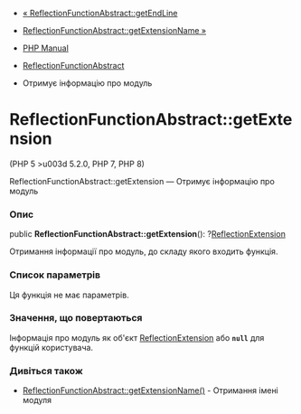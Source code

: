 - [«
ReflectionFunctionAbstract::getEndLine](reflectionfunctionabstract.getendline.md)
- [ReflectionFunctionAbstract::getExtensionName
»](reflectionfunctionabstract.getextensionname.md)

- [PHP Manual](index.md)
- [ReflectionFunctionAbstract](class.reflectionfunctionabstract.md)
- Отримує інформацію про модуль

# ReflectionFunctionAbstract::getExtension

(PHP 5 \>u003d 5.2.0, PHP 7, PHP 8)

ReflectionFunctionAbstract::getExtension — Отримує інформацію про модуль

### Опис

public **ReflectionFunctionAbstract::getExtension**():
?[ReflectionExtension](class.reflectionextension.md)

Отримання інформації про модуль, до складу якого входить функція.

### Список параметрів

Ця функція не має параметрів.

### Значення, що повертаються

Інформація про модуль як об'єкт
[ReflectionExtension](class.reflectionextension.md) або **`null`** для
функцій користувача.

### Дивіться також

- [ReflectionFunctionAbstract::getExtensionName()](reflectionfunctionabstract.getextensionname.md) -
Отримання імені модуля
